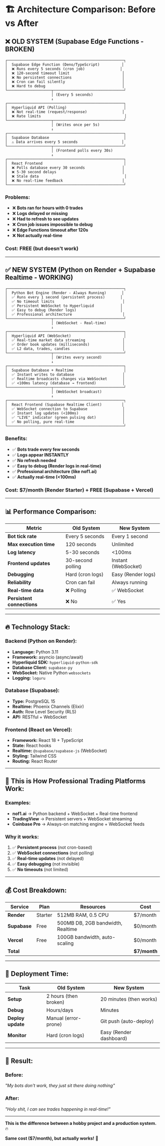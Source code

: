 # 🏗️ Architecture Comparison: Before vs After

## **❌ OLD SYSTEM (Supabase Edge Functions - BROKEN)**

```
┌─────────────────────────────────────────────────────┐
│  Supabase Edge Function (Deno/TypeScript)          │
│  ❌ Runs every 5 seconds (cron job)                │
│  ❌ 120-second timeout limit                        │
│  ❌ No persistent connections                       │
│  ❌ Cron can fail silently                          │
│  ❌ Hard to debug                                   │
└────────────────────┬────────────────────────────────┘
                     │ (Every 5 seconds)
                     ↓
┌─────────────────────────────────────────────────────┐
│  Hyperliquid API (Polling)                          │
│  ❌ Not real-time (request/response)                │
│  ❌ Rate limits                                      │
└────────────────────┬────────────────────────────────┘
                     │ (Writes once per 5s)
                     ↓
┌─────────────────────────────────────────────────────┐
│  Supabase Database                                  │
│  ⚠️ Data arrives every 5 seconds                    │
└────────────────────┬────────────────────────────────┘
                     │ (Frontend polls every 30s)
                     ↓
┌─────────────────────────────────────────────────────┐
│  React Frontend                                     │
│  ❌ Polls database every 30 seconds                 │
│  ❌ 5-30 second delays                              │
│  ❌ Stale data                                       │
│  ❌ No real-time feedback                           │
└─────────────────────────────────────────────────────┘
```

### **Problems:**
- ❌ **Bots ran for hours with 0 trades**
- ❌ **Logs delayed or missing**
- ❌ **Had to refresh to see updates**
- ❌ **Cron job issues impossible to debug**
- ❌ **Edge Functions timeout after 120s**
- ❌ **Not actually real-time**

### **Cost:** FREE (but doesn't work)

---

## **✅ NEW SYSTEM (Python on Render + Supabase Realtime - WORKING)**

```
┌─────────────────────────────────────────────────────┐
│  Python Bot Engine (Render - Always Running)       │
│  ✅ Runs every 1 second (persistent process)       │
│  ✅ No timeout limits                               │
│  ✅ Persistent WebSocket to Hyperliquid            │
│  ✅ Easy to debug (Render logs)                    │
│  ✅ Professional architecture                       │
└────────────────────┬────────────────────────────────┘
                     │ (WebSocket - Real-time)
                     ↓
┌─────────────────────────────────────────────────────┐
│  Hyperliquid API (WebSocket)                        │
│  ✅ Real-time market data streaming                 │
│  ✅ Order book updates (milliseconds)               │
│  ✅ L2 data, trades, candles                        │
└────────────────────┬────────────────────────────────┘
                     │ (Writes every second)
                     ↓
┌─────────────────────────────────────────────────────┐
│  Supabase Database + Realtime                       │
│  ✅ Instant writes to database                      │
│  ✅ Realtime broadcasts changes via WebSocket       │
│  ✅ <100ms latency (database → frontend)            │
└────────────────────┬────────────────────────────────┘
                     │ (WebSocket broadcast)
                     ↓
┌─────────────────────────────────────────────────────┐
│  React Frontend (Supabase Realtime Client)         │
│  ✅ WebSocket connection to Supabase                │
│  ✅ Instant log updates (<100ms)                    │
│  ✅ "LIVE" indicator (green pulsing dot)            │
│  ✅ No polling, pure real-time                      │
└─────────────────────────────────────────────────────┘
```

### **Benefits:**
- ✅ **Bots trade every few seconds**
- ✅ **Logs appear INSTANTLY**
- ✅ **No refresh needed**
- ✅ **Easy to debug (Render logs in real-time)**
- ✅ **Professional architecture (like nof1.ai)**
- ✅ **Actually real-time (<100ms)**

### **Cost:** $7/month (Render Starter) + FREE (Supabase + Vercel)

---

## **📊 Performance Comparison:**

| Metric | Old System | New System |
|--------|-----------|------------|
| **Bot tick rate** | Every 5 seconds | Every 1 second |
| **Max execution time** | 120 seconds | Unlimited |
| **Log latency** | 5-30 seconds | <100ms |
| **Frontend updates** | 30-second polling | Instant (WebSocket) |
| **Debugging** | Hard (cron logs) | Easy (Render logs) |
| **Reliability** | Cron can fail | Always running |
| **Real-time data** | ❌ Polling | ✅ WebSocket |
| **Persistent connections** | ❌ No | ✅ Yes |

---

## **🔥 Technology Stack:**

### **Backend (Python on Render):**
- **Language:** Python 3.11
- **Framework:** asyncio (async/await)
- **Hyperliquid SDK:** `hyperliquid-python-sdk`
- **Database Client:** `supabase-py`
- **WebSocket:** Native Python `websockets`
- **Logging:** `loguru`

### **Database (Supabase):**
- **Type:** PostgreSQL 15
- **Realtime:** Phoenix Channels (Elixir)
- **Auth:** Row Level Security (RLS)
- **API:** RESTful + WebSocket

### **Frontend (React on Vercel):**
- **Framework:** React 18 + TypeScript
- **State:** React hooks
- **Realtime:** `@supabase/supabase-js` (WebSocket)
- **Styling:** Tailwind CSS
- **Routing:** React Router

---

## **🎯 This is How Professional Trading Platforms Work:**

### **Examples:**
- **nof1.ai** → Python backend + WebSocket + Real-time frontend
- **TradingView** → Persistent servers + WebSocket streaming
- **Coinbase Pro** → Always-on matching engine + WebSocket feeds

### **Why it works:**
1. ✅ **Persistent process** (not cron-based)
2. ✅ **WebSocket connections** (not polling)
3. ✅ **Real-time updates** (not delayed)
4. ✅ **Easy debugging** (not invisible)
5. ✅ **No timeouts** (not limited)

---

## **💰 Cost Breakdown:**

| Service | Plan | Resources | Cost |
|---------|------|-----------|------|
| **Render** | Starter | 512MB RAM, 0.5 CPU | $7/month |
| **Supabase** | Free | 500MB DB, 2GB bandwidth, Realtime | $0/month |
| **Vercel** | Free | 100GB bandwidth, auto-scaling | $0/month |
| **Total** | | | **$7/month** |

---

## **🚀 Deployment Time:**

| Task | Old System | New System |
|------|-----------|------------|
| **Setup** | 2 hours (then broken) | 20 minutes (then works) |
| **Debug** | Hours/days | Minutes |
| **Deploy update** | Manual (error-prone) | Git push (auto-deploy) |
| **Monitor** | Hard (cron logs) | Easy (Render dashboard) |

---

## **🎉 Result:**

### **Before:**
*"My bots don't work, they just sit there doing nothing"*

### **After:**
*"Holy shit, I can see trades happening in real-time!"*

---

**This is the difference between a hobby project and a production system.** 🔥

**Same cost ($7/month), but actually works!** 💪

